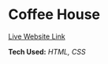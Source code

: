 # Coffee House

[Live Website Link](https://singhtirupati27.github.io/Coffee-House-Landing-Page/)

**Tech Used:** *HTML, CSS*

<!-- ## Screenshot

![App Screenshot]() -->